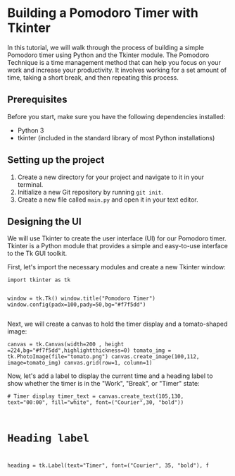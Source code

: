 <!DOCTYPE html>
<html>
<body>
	<h1>Building a Pomodoro Timer with Tkinter</h1>
	<p>In this tutorial, we will walk through the process of building a simple Pomodoro timer using Python and the Tkinter module. The Pomodoro Technique is a time management method that can help you focus on your work and increase your productivity. It involves working for a set amount of time, taking a short break, and then repeating this process.</p>
	<h2>Prerequisites</h2>
	<p>Before you start, make sure you have the following dependencies installed:</p>
	<ul>
		<li>Python 3</li>
		<li>tkinter (included in the standard library of most Python installations)</li>
	</ul>
	<h2>Setting up the project</h2>
	<ol>
		<li>Create a new directory for your project and navigate to it in your terminal.</li>
		<li>Initialize a new Git repository by running <code>git init</code>.</li>
		<li>Create a new file called <code>main.py</code> and open it in your text editor.</li>
	</ol>
	<h2>Designing the UI</h2>
	<p>We will use Tkinter to create the user interface (UI) for our Pomodoro timer. Tkinter is a Python module that provides a simple and easy-to-use interface to the Tk GUI toolkit.</p>
	<p>First, let's import the necessary modules and create a new Tkinter window:</p>
	<pre><code>import tkinter as tk

window = tk.Tk()
window.title("Pomodoro Timer")
window.config(padx=100,pady=50,bg="#f7f5dd")
</code></pre>
	<p>Next, we will create a canvas to hold the timer display and a tomato-shaped image:</p>
	<pre><code>canvas = tk.Canvas(width=200 , height =224,bg="#f7f5dd",highlightthickness=0)
tomato_img = tk.PhotoImage(file="tomato.png")
canvas.create_image(100,112, image=tomato_img)
canvas.grid(row=1, column=1)
</code></pre>
	<p>Now, let's add a label to display the current time and a heading label to show whether the timer is in the "Work", "Break", or "Timer" state:</p>
	<pre><code># Timer display
timer_text = canvas.create_text(105,130, text="00:00", fill="white", font=("Courier",30, "bold"))

# Heading label
heading = tk.Label(text="Timer", font=("Courier", 35, "bold"), f
